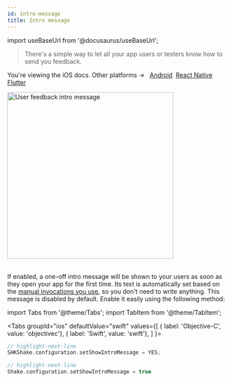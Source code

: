```yaml
---
id: intro-message
title: Intro message
---
```

import useBaseUrl from '@docusaurus/useBaseUrl';

>There's a simple way to let all your app users or testers know how to send you feedback.

<p class="p2 mt-40">You're viewing the iOS docs. Other platforms → &nbsp;
<a href="/docs/android/user-feedback/intro-message/">Android</a>&nbsp;
<a href="/docs/react/user-feedback/intro-message/">React Native</a>&nbsp; 
<a href="/docs/flutter/user-feedback/intro-message/">Flutter</a>&nbsp;  
</p>


<table class="media-container media-container-highlighted mt-50 pb-80">
<img
  alt="User feedback intro message"
  width="380"
  src={useBaseUrl('screens/android-macro-intro-message@2x.png')}
/>
</table>

If enabled, a one-off intro message will be shown to your users as soon as they open your app for the first time.
Its text is automatically set based on the [manual invocations you use](/ios/user-feedback/invoke.md#invoke-manually), so you don't need to write anything.
This message is disabled by default. 
Enable it easily using the following method:

import Tabs from '@theme/Tabs';
import TabItem from '@theme/TabItem';

<Tabs
  groupId="ios"
  defaultValue="swift"
  values={[
    { label: 'Objective-C', value: 'objectivec'},
    { label: 'Swift', value: 'swift'},
  ]
}>

<TabItem value="objectivec">

```objectivec title="AppDelegate.m"
// highlight-next-line
SHKShake.configuration.setShowIntroMessage = YES;
```

</TabItem>

<TabItem value="swift">

```swift title="AppDelegate.swift"
// highlight-next-line
Shake.configuration.setShowIntroMessage = true
```

</TabItem>
</Tabs>
